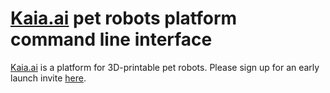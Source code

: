 # [Kaia.ai](https://kaia.ai) pet robots platform command line interface

[Kaia.ai](https://kaiaai) is a platform for 3D-printable pet robots. Please sign up for an early launch invite [here](https://remake.ai).
